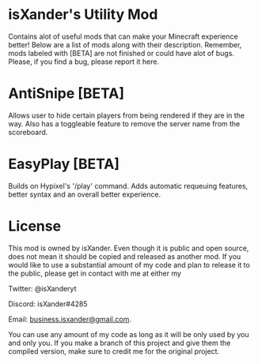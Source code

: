 # isXander's Utility Mod
Contains alot of useful mods that can make your Minecraft experience better! Below are a list of mods along with their description. Remember, mods labeled with [BETA] are not finished or could have alot of bugs. Please, if you find a bug, please report it here. 

# AntiSnipe [BETA]
Allows user to hide certain players from being rendered if they are in the way. Also has a toggleable feature to remove the server name from the scoreboard.

# EasyPlay [BETA]
Builds on Hypixel's '/play' command. Adds automatic requeuing features, better syntax and an overall better experience.

# License
This mod is owned by isXander. Even though it is public and open source, does not mean it should be copied and released as another mod. If you would like to use a substantial amount of my code and plan to release it to the public, please get in contact with me at either my 

Twitter: @isXanderyt 

Discord: isXander#4285 

Email: business.isxander@gmail.com. 


You can use any amount of my code as long as it will be only used by you and only you. If you make a branch of this project and give them the compiled version, make sure to credit me for the original project.
